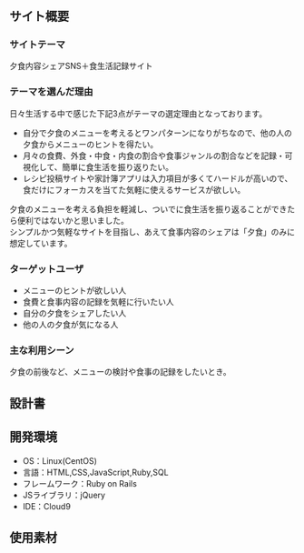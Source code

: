 # <DinneTrack>

## サイト概要
### サイトテーマ
夕食内容シェアSNS＋食生活記録サイト

### テーマを選んだ理由
日々生活する中で感じた下記3点がテーマの選定理由となっております。
- 自分で夕食のメニューを考えるとワンパターンになりがちなので、他の人の夕食からメニューのヒントを得たい。
- 月々の食費、外食・中食・内食の割合や食事ジャンルの割合などを記録・可視化して、簡単に食生活を振り返りたい。
- レシピ投稿サイトや家計簿アプリは入力項目が多くてハードルが高いので、食だけにフォーカスを当てた気軽に使えるサービスが欲しい。

夕食のメニューを考える負担を軽減し、ついでに食生活を振り返ることができたら便利ではないかと思いました。  
シンプルかつ気軽なサイトを目指し、あえて食事内容のシェアは「夕食」のみに想定しています。

### ターゲットユーザ
- メニューのヒントが欲しい人
- 食費と食事内容の記録を気軽に行いたい人
- 自分の夕食をシェアしたい人
- 他の人の夕食が気になる人

### 主な利用シーン
夕食の前後など、メニューの検討や食事の記録をしたいとき。

## 設計書

## 開発環境
- OS：Linux(CentOS)
- 言語：HTML,CSS,JavaScript,Ruby,SQL
- フレームワーク：Ruby on Rails
- JSライブラリ：jQuery
- IDE：Cloud9

## 使用素材
